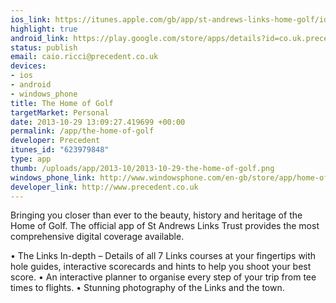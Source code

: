 ```yaml
--- 
ios_link: https://itunes.apple.com/gb/app/st-andrews-links-home-golf/id623979848?mt=8
highlight: true
android_link: https://play.google.com/store/apps/details?id=co.uk.precedent.standrewsapp
status: publish
email: caio.ricci@precedent.co.uk
devices: 
- ios
- android
- windows_phone
title: The Home of Golf
targetMarket: Personal
date: 2013-10-29 13:09:27.419699 +00:00
permalink: /app/the-home-of-golf
developer: Precedent
itunes_id: "623979848"
type: app
thumb: /uploads/app/2013-10/2013-10-29-the-home-of-golf.png
windows_phone_link: http://www.windowsphone.com/en-gb/store/app/home-of-golf/101c03fe-c360-4606-b7b8-338e9e0a44ea
developer_link: http://www.precedent.co.uk
---
```


Bringing you closer than ever to the beauty, history and heritage of the Home of Golf. The official app of St Andrews Links Trust provides the most comprehensive digital coverage available.

• The Links In-depth – Details of all 7 Links courses at your fingertips with hole guides, interactive scorecards and hints to help you shoot your best score.
• An interactive planner to organise every step of your trip from tee times to flights.
• Stunning photography of the Links and the town.
